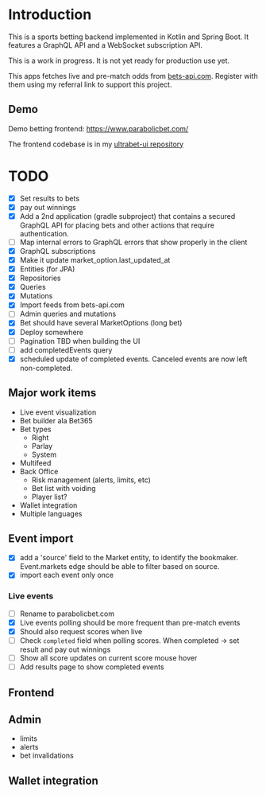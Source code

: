 # Introduction

This is a sports betting backend implemented in Kotlin and Spring Boot. It features a GraphQL API and a WebSocket subscription API.

This is a work in progress. It is not yet ready for production use yet.

This apps fetches live and pre-match odds from [bets-api.com](https://the-odds-api.com/?ref=ultrabet). 
Register with them using my referral link to support this project.

## Demo

Demo betting frontend: https://www.parabolicbet.com/

The frontend codebase is in my [ultrabet-ui repository](https://github.com/anssip/ultrabet-ui)

# TODO

- [x] Set results to bets
- [x] pay out winnings 
- [x] Add a 2nd application (gradle subproject) that contains a secured GraphQL API for placing bets and other actions that require authentication.
- [ ] Map internal errors to GraphQL errors that show properly in the client 
- [x] GraphQL subscriptions
- [x] Make it update market_option.last_updated_at
- [x] Entities (for JPA)
- [x] Repositories
- [x] Queries
- [x] Mutations
- [x] Import feeds from bets-api.com
- [ ] Admin queries and mutations
- [x] Bet should have several MarketOptions (long bet)
- [x] Deploy somewhere
- [ ] Pagination TBD when building the UI
- [ ] add completedEvents query
- [x] scheduled update of completed events. Canceled events are now left non-completed.

## Major work items

- Live event visualization
- Bet builder ala Bet365
- Bet types
    - Right
    - Parlay
    - System
- Multifeed
- Back Office
    - Risk management (alerts, limits, etc)
    - Bet list with voiding
    - Player list?
- Wallet integration
- Multiple languages

## Event import

- [x] add a 'source' field to the Market entity, to identify the bookmaker. Event.markets edge should be able to filter
  based on source.
- [x] import each event only once

### Live events

- [ ] Rename to parabolicbet.com
- [x] Live events polling should be more frequent than pre-match events
- [x] Should also request scores when live
- [ ] Check `completed` field when polling scores. When completed -> set result and pay out winnings
- [ ] Show all score updates on current score mouse hover
- [ ] Add results page to show completed events

## Frontend

## Admin

- limits
- alerts
- bet invalidations

## Wallet integration
